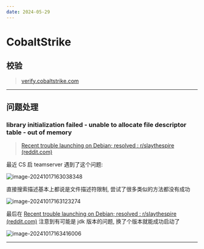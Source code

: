 ```yaml
---
date: 2024-05-29
---
```


# CobaltStrike

## 校验

> [verify.cobaltstrike.com](https://verify.cobaltstrike.com/)

---

## 问题处理

### library initialization failed - unable to allocate file descriptor table - out of memory

> [Recent trouble launching on Debian; resolved : r/slaythespire (reddit.com)](https://www.reddit.com/r/slaythespire/comments/1dgtkif/recent_trouble_launching_on_debian_resolved/?rdt=52135)

最近 CS 启 teamserver 遇到了这个问题:

![image-20241017163038348](http://cdn.ayusummer233.top/DailyNotes/202410171630607.png)

直接搜索描述基本上都说是文件描述符限制, 尝试了很多类似的方法都没有成功

![image-20241017163123274](http://cdn.ayusummer233.top/DailyNotes/202410171631342.png)

最后在 [Recent trouble launching on Debian; resolved : r/slaythespire (reddit.com)](https://www.reddit.com/r/slaythespire/comments/1dgtkif/recent_trouble_launching_on_debian_resolved/?rdt=52135) 注意到有可能是 jdk 版本的问题, 换了个版本就能成功启动了

![image-20241017163416006](http://cdn.ayusummer233.top/DailyNotes/202410171634072.png)

---

















